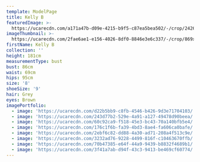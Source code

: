 ```yaml
---
template: ModelPage
title: Kelly B
featuredImage: >-
  https://ucarecdn.com/a171a47b-d09e-4215-b9f5-c87ea5bea502/-/crop/2426x1209/6,224/-/preview/
imageThumbnail: >-
  https://ucarecdn.com/2fae6ae1-e156-4026-8df0-8846e3e6c337/-/crop/869x1248/636,228/-/preview/
firstName: Kelly B
collection: ''
height: 181cm
measurementType: bust
bust: 86cm
waist: 69cm
hips: 95cm
size: '8'
shoeSize: '9'
hair: Grey
eyes: Brown
imagePortfolio:
  - image: 'https://ucarecdn.com/d22b5bb9-c8fb-4546-b426-9d3e71704103/'
  - image: 'https://ucarecdn.com/243d77b2-529e-4a91-a127-49478d90beea/'
  - image: 'https://ucarecdn.com/60c92ca9-f518-45e3-bc43-70a140bfb5e4/'
  - image: 'https://ucarecdn.com/176c1f6b-fa39-4bd3-8ae4-fa606ca0bafe/'
  - image: 'https://ucarecdn.com/2ebf6c82-dd88-4a30-ad71-208a4f513c9e/'
  - image: 'https://ucarecdn.com/3232ad76-9228-4499-816f-c10463670ffb/'
  - image: 'https://ucarecdn.com/70b47385-e64f-44a9-9439-b8832f4689b1/'
  - image: 'https://ucarecdn.com/3f41a7ab-d94f-43c3-9413-be469cf60774/'
---
```


